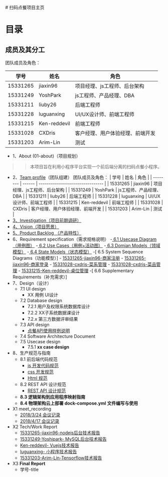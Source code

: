 ﻿﻿# 扫码点餐项目主页
# [](#TOC)目录

## 成员及其分工

团队成员及角色：

| 学号     | 姓名   | 角色                             |
| -------- | ------ | -------------------------------- |
| 15331265 | jiaxin96 | 项目经理、js工程师、后台架构     |
| 15331249 | YoshPark | js工程师、产品经理、DBA          |
| 15331211 | liuby26 | 后端工程师                       |
| 15331228 | luguanxing | UI/UX设计师、前端工程师          |
| 15331215 | Ken-reddevil | 前端工程师                       |
| 15331028 | CXDris   | 客户经理、用户体验经理、前端开发 |
| 15331203 | Arim-Lin | 测试                             |


* 1、About (01-about)（项目规划）
>> 本项目旨在利用小程序平台实现一个前后端分离的扫码点餐小程序。
* 2、[Team profile](02-team-profile)（团队组建）
团队成员及角色：
| 学号     | 姓名   | 角色                             |
| -------- | ------ | -------------------------------- |
| 15331265 | jiaxin96 | 项目经理、js工程师、后台架构     |
| 15331249 | YoshPark | js工程师、产品经理、DBA          |
| 15331211 | liuby26 | 后端工程师                       |
| 15331228 | luguanxing | UI/UX设计师、前端工程师          |
| 15331215 | Ken-reddevil | 前端工程师                       |
| 15331028 | CXDris   | 客户经理、用户体验经理、前端开发 |
| 15331203 | Arim-Lin | 测试                             |
* [3、Investigation（项目前期调研）](https://github.com/GiveMeFive-SYSU/Dashboard/tree/master/doc/Investigation/调研报告.pdf)
* [4、Vision（项目愿景）](https://github.com/GiveMeFive-SYSU/Dashboard/tree/master/doc/Vision/项目愿景.pdf)
* [5、Product Backlog （产品特性）](https://github.com/GiveMeFive-SYSU/Dashboard/tree/master/doc/Feature/产品特性.pdf)
* 6、Requirement specification（需求规格说明）
    -[ 6.1 Usecase Diagram（用例图）](https://github.com/GiveMeFive-SYSU/Dashboard/tree/master/doc/use_case_diagram/readme.md)
    -[ 6.2 Use Cases（用例+活动图）](https://github.com/GiveMeFive-SYSU/Dashboard/tree/master/doc/use_case/readme.md)
    -[ 6.3 Domian Models（领域模型）](https://github.com/GiveMeFive-SYSU/Dashboard/tree/master/doc/models/Domian%20Model.png)
    -[ 6.4 State Models（状态模型）](https://github.com/GiveMeFive-SYSU/Dashboard/tree/master/doc/models/State%20Model.png)
    -[ 6.5 System Sequence Diagrams（功能模型）]
        - [15331265-jiaxin96-商家注册](https://github.com/GiveMeFive-SYSU/Dashboard/tree/master/doc/system_sequence_diagram/register.png)
        - [15331265-jiaxin96-商家登录](https://github.com/GiveMeFive-SYSU/Dashboard/tree/master/doc/system_sequence_diagram/login.png)
        - [15331028-cxdris-菜系管理](https://github.com/GiveMeFive-SYSU/Dashboard/tree/master/doc/system_sequence_diagram/Cuisine_Management.png)
        - [15331028-cxdris-菜品管理](https://github.com/GiveMeFive-SYSU/Dashboard/tree/master/doc/system_sequence_diagram/Dish_Management.png)
        - [15331215-Ken-reddevil-桌位管理](https://github.com/GiveMeFive-SYSU/Dashboard/tree/master/doc/system_sequence_diagram/table_management.png)
    -[ 6.6 Supplementary Requirements（补充需求）]
* 7、Design（设计）
    - 7.1 UI design
        - XX 用例 UI设计
    - 7.2 Database design
        - 7.2.1 用户及权限系统数据库设计
        - 7.2.2 XX子系统数据课设计 
        - 7.2.x 第三方数据评审结果
    - 7.3 API design
        - [点餐API使用样例说明](https://github.com/GiveMeFive-SYSU/xiaoerBackEnd/blob/master/doc/API.pdf)
    - 7.4 Software Architecture Document
    - 7.5 Usecase design
         - 7.5.1 **xx case design**
* 8、生产规范与指南
    - 8.1 前后端代码规范
        - [js 开发代码规范](./doc/codingDoc/readme.md)
        - [css 开发规范](http://www.css88.com/archives/5505)
        - [Html 规范](http://www.css88.com/archives/5364)
    - 8.2 REST API 设计规范
        - [REST API 设计规范](http://jiaxin.online/2018/04/14/nodejs%E5%AD%A6%E4%B9%A01/)
    - **8.3 逻辑架构到应用程序映射指南**
    - **8.4 物理架构云上部署 dock-compose.yml 文件编写与使用**
* X1 meet_recording
    - [2018/3/24 会议记录](https://github.com/GiveMeFive-SYSU/Dashboard/tree/master/meet_recording/2018-3-24.md)
    - [2018/4/17 会议记录](https://github.com/GiveMeFive-SYSU/Dashboard/tree/master/meet_recording/2018-4-17.md)
* X2 Tech/Work Report
    - [15331265-jiaxin96-nodejs后台技术报告](http://jiaxin.online/2018/04/14/nodejs%E5%AD%A6%E4%B9%A01/)
    - [15331249-Yoshipark- MySQL后台技术报告](https://blog.csdn.net/qq_33268231/article/details/79941607)
    - [Ken-reddevil- Vuejs技术报告](https://blog.csdn.net/weixin_39629939/article/details/79949049)
    - [luguanxing- 小程序技术报告](http://luguanxing.online:8080/blog/blogtype/%E5%B0%8F%E7%A8%8B%E5%BA%8F.html)
    - [15331203-Arim-Lin-Tensorflow技术报告](https://blog.csdn.net/qq_40143611/article/details/79964127)
* X3 **Final Report**
    - 学号-title